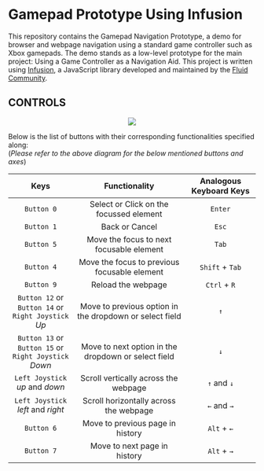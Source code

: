 # Gamepad Prototype Using Infusion

This repository contains the Gamepad Navigation Prototype, a demo for browser and webpage navigation using a standard game controller such as Xbox gamepads. The demo stands as a low-level prototype for the main project: Using a Game Controller as a Navigation Aid. This project is written using [Infusion](https://fluidproject.org/infusion.html), a JavaScript library developed and maintained by the [Fluid Community](https://fluidproject.org/about.html).

## CONTROLS

<p align="center">
  <img src="https://i.imgur.com/djLxzSD.png">
</p>

Below is the list of buttons with their corresponding functionalities specified along:  
(_Please refer to the above diagram for the below mentioned buttons and axes_)

| Keys | Functionality | Analogous Keyboard Keys |
| :---: | :---: | :---: |
| `Button 0` | Select or Click on the focussed element | `Enter` |
| `Button 1` | Back or Cancel | `Esc` |
| `Button 5` | Move the focus to next focusable element | `Tab` |
| `Button 4` | Move the focus to previous focusable element | `Shift` + `Tab` |
| `Button 9` | Reload the webpage | `Ctrl` + `R` |
| `Button 12` or <br> `Button 14` or <br> `Right Joystick` _Up_ | Move to previous option in the dropdown or select field | `↑` |
| `Button 13` or <br> `Button 15` or <br> `Right Joystick` _Down_ | Move to next option in the dropdown or select field | `↓` |
| `Left Joystick` _up_ and _down_ | Scroll vertically across the webpage | `↑` and `↓` |
| `Left Joystick` _left_ and _right_ | Scroll horizontally across the webpage | `←` and `→` |
| `Button 6` | Move to previous page in history | `Alt` + `←` |
| `Button 7` | Move to next page in history | `Alt` + `→` |
